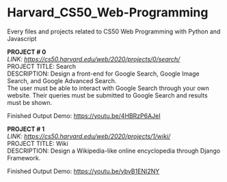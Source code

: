 # Harvard_CS50_Web-Programming
Every files and projects related to CS50 Web Programming with Python and Javascript

**PROJECT # 0**<br>
_LINK: https://cs50.harvard.edu/web/2020/projects/0/search/_ <br>
PROJECT TITLE: Search <br>
DESCRIPTION: Design a front-end for Google Search, Google Image Search, and Google Advanced Search. <br> The user must be able to interact with Google Search through your own website. Their queries must be submitted to Google Search and results must be shown.

Finished Output Demo: https://youtu.be/4HBRzP6AJeI

**PROJECT # 1**<br>
_LINK: https://cs50.harvard.edu/web/2020/projects/1/wiki/_ <br>
PROJECT TITLE: Wiki <br>
DESCRIPTION: Design a Wikipedia-like online encyclopedia through Django Framework.

Finished Output Demo: https://youtu.be/vbvB1ENI2NY
